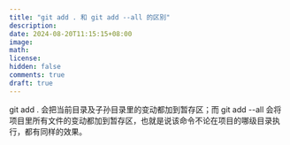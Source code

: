 ```yaml
---
title: "git add . 和 git add --all 的区别"
description: 
date: 2024-08-20T11:15:15+08:00
image: 
math: 
license: 
hidden: false
comments: true
draft: true
---
```

git add . 会把当前目录及子孙目录里的变动都加到暂存区；而 git add --all 会将项目里所有文件的变动都加到暂存区，也就是说该命令不论在项目的哪级目录执行，都有同样的效果。